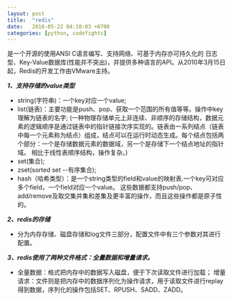 ```yaml
---
layout: post
title:  "redis"
date:   2016-05-22 04:10:03 +0700
categories: [python, codefights]
---
```


是一个开源的使用ANSI C语言编写、支持网络、可基于内存亦可持久化的
日志型、Key-Value数据库(性能并不突出)，并提供多种语言的API。从2010年3月15日起，Redis的开发工作由VMware主持。

**_1、支持存储的value类型_**

- string(字符串)：一个key对应一个value;
- list(链表)：主要功能是push、pop、获取一个范围的所有值等等。操作中key理解为链表的名字;
(一种物理存储单元上非连续、非顺序的存储结构，数据元素的逻辑顺序是通过链表中的指针链接次序实现的。链表由一系列结点（链表中每一个元素称为结点）组成，结点可以在运行时动态生成。每个结点包括两个部分：一个是存储数据元素的数据域，另一个是存储下一个结点地址的指针域。 相比于线性表顺序结构，操作复杂。)
- set(集合);
- zset(sorted set --有序集合);
- hash（哈希类型）：是一个string类型的field和value的映射表.一个key可对应多个field，一个field对应一个value。
这些数据都支持push/pop、add/remove及取交集并集和差集及更丰富的操作，而且这些操作都是原子性的。

**_2、redis的存储_**

- 分为内存存储、磁盘存储和log文件三部分，配置文件中有三个参数对其进行配置。

**_3、redis使用了两种文件格式：全量数据和增量请求。_**

- 全量数据：格式把内存中的数据写入磁盘，便于下次读取文件进行加载；
增量请求：文件则是把内存中的数据序列化为操作请求，用于读取文件进行replay得到数据，序列化的操作包括SET、RPUSH、SADD、ZADD。



